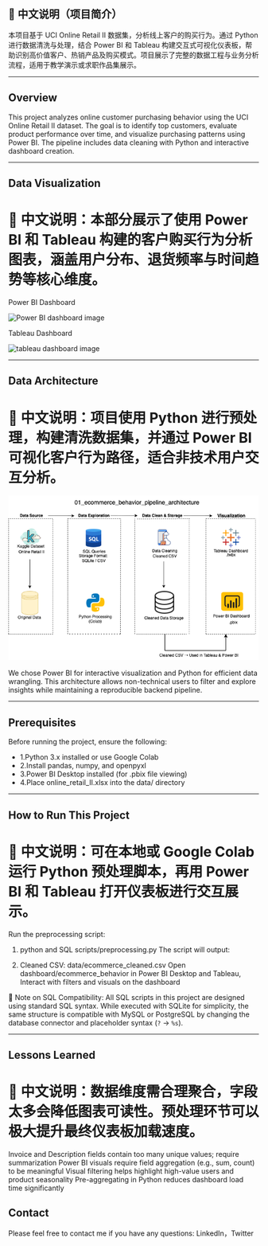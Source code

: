 ## 📌 中文说明（项目简介）

本项目基于 UCI Online Retail II 数据集，分析线上客户的购买行为。通过 Python 进行数据清洗与处理，结合 Power BI 和 Tableau 构建交互式可视化仪表板，帮助识别高价值客户、热销产品及购买模式。项目展示了完整的数据工程与业务分析流程，适用于教学演示或求职作品集展示。

--- 

## Overview

This project analyzes online customer purchasing behavior using the UCI Online Retail II dataset. The goal is to identify top customers, evaluate product performance over time, and visualize purchasing patterns using Power BI. The pipeline includes data cleaning with Python and interactive dashboard creation.

--- 

## Data Visualization
# 📝 中文说明：本部分展示了使用 Power BI 和 Tableau 构建的客户购买行为分析图表，涵盖用户分布、退货频率与时间趋势等核心维度。

Power BI Dashboard

![Power BI dashboard image](ecommerce_customer_behavior.pbix.png)

Tableau Dashboard

![tableau dashboard image](ecommerce_behavior_dashboard.twbx.png)

--- 

## Data Architecture
# 📝 中文说明：项目使用 Python 进行预处理，构建清洗数据集，并通过 Power BI 可视化客户行为路径，适合非技术用户交互分析。

![data architecture image](ecommerce_behavior_pipeline_architecture.png)

We chose Power BI for interactive visualization and Python for efficient data wrangling. This architecture allows non-technical users to filter and explore insights while maintaining a reproducible backend pipeline.

--- 

## Prerequisites

Before running the project, ensure the following:

- 1.Python 3.x installed or use Google Colab
- 2.Install pandas, numpy, and openpyxl
- 3.Power BI Desktop installed (for .pbix file viewing)
- 4.Place online_retail_II.xlsx into the data/ directory

--- 

## How to Run This Project
# 📝 中文说明：可在本地或 Google Colab 运行 Python 预处理脚本，再用 Power BI 和 Tableau 打开仪表板进行交互展示。
Run the preprocessing script:

1. python and SQL scripts/preprocessing.py
   The script will output:

2. Cleaned CSV: data/ecommerce_cleaned.csv
   Open dashboard/ecommerce_behavior in Power BI Desktop and Tableau, Interact with filters and visuals on the dashboard

🧩 Note on SQL Compatibility:
All SQL scripts in this project are designed using standard SQL syntax. While executed with SQLite for simplicity, the same structure is compatible with MySQL or PostgreSQL by changing the database connector and placeholder syntax (`?` → `%s`).

---

## Lessons Learned
# 📝 中文说明：数据维度需合理聚合，字段太多会降低图表可读性。预处理环节可以极大提升最终仪表板加载速度。

Invoice and Description fields contain too many unique values; require summarization
Power BI visuals require field aggregation (e.g., sum, count) to be meaningful
Visual filtering helps highlight high-value users and product seasonality
Pre-aggregating in Python reduces dashboard load time significantly

## Contact

Please feel free to contact me if you have any questions: LinkedIn，Twitter
